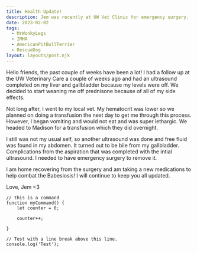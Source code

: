 ```yaml
---
title: Health Update!
description: Jem was recently at UW Vet Clinic for emergency surgery.
date: 2023-02-02
tags:
  - MrWonkyLegs
  - IMHA
  - AmericanPitBullTerrier
  - RescueDog
layout: layouts/post.njk
---
```

Hello friends, the past couple of weeks have been a lot! I had a follow up at the UW Veterinary Care a couple of weeks ago and had an ultrasound completed on my liver and gallbladder because my levels were off. We decided to start weaning me off prednisone because of all of my side effects.

Not long after, I went to my local vet. My hematocrit was lower so we planned on doing a transfusion the next day to get me through this process. However, I began vomiting and would not eat and was super lethargic. We headed to Madison for a transfusion which they did overnight.

I still was not my usual self, so another ultrasound was done and free fluid was found in my abdomen. It turned out to be bile from my gallbladder. Complications from the aspiration that was completed with the intial ultrasound. I needed to have emergency surgery to remove it.

I am home recovering from the surgery and am taking a new medications to help combat the Babesiosis! I will continue to keep you all updated.

Love,
Jem <3

``` js/2/4
// this is a command
function myCommand() {
	let counter = 0;

	counter++;

}

// Test with a line break above this line.
console.log('Test');
```

